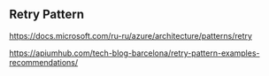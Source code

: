 Retry Pattern
----

https://docs.microsoft.com/ru-ru/azure/architecture/patterns/retry

https://apiumhub.com/tech-blog-barcelona/retry-pattern-examples-recommendations/
